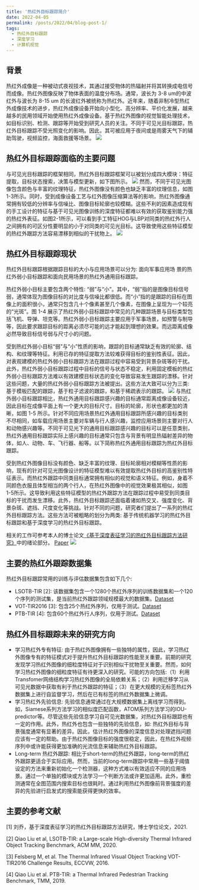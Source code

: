 ```yaml
---
title: '热红外目标跟踪简介'
date: 2022-04-05
permalink: /posts/2022/04/blog-post-1/
tags:
  - 热红外目标跟踪
  - 深度学习
  - 计算机视觉
---
```

## 背景
热红外成像是一种被动式夜视技术，其通过接受物体的热辐射并将其转换成电信号而成像。热红外图像反映了物体表面的温度分布场。通常，波长为 3-8 um的中波红外与波长为 8-15 um 的长波红外被统称为热红外。近年来，随着非制冷型热红外成像技术的进步，热红外成像设备开始向小型化、高分辨率、平价化发展，越来越多的民用领域开始使用热红外成像设备。基于热红外图像的视觉智能处理技术，如目标识别、检测、跟踪等开始受到研究人员的关注。不同于可见光目标跟踪，热红外目标跟踪不受光照变化的影响。因此，其可被应用于夜间或是雨雾天气下的辅助驾驶，视频监控，海面救援等场景。
<img src='/images/1649127908086.png'>

## 热红外目标跟踪面临的主要问题
与可见光目标跟踪的框架相同，热红外目标跟踪框架可以被划分成四大模块：特征提取，目标状态搜索，决策与模型更新，如下图所示。
<img src='/images/1649128000267.png'>
然而，不同于可见光图像包含颜色与丰富的纹理特征，热红外图像没有颜色也缺乏丰富的纹理信息，如图 1-3所示。同时，受到成像设备工艺与红外图像压缩算法等的影响，热红外图像通常拥有较低的分辨率与信噪比、图像目标轮廓也较模糊。这些不利的因素造成现有的手工设计的特征与基于可见光图像训练的深度特征都难以有效的获取鉴别能力强的热红外表征。如图2-1所示，可以看到手工特征HOG与LBP对同类的热红外行人之间拥有的可区分性要明显的小于对同类的可见光目标。这导致使用这些特征模型的热红外跟踪方法容易漂移到相似的干扰物上。
<img src='/images/1649128685757.png'>

## 热红外目标跟踪现状
热红外目标跟踪根据跟踪目标的大小与应用场景可以分为: 面向军事应用场
景的热红外弱小目标跟踪和面向民用场景的热红外通用目标跟踪。

热红外弱小目标主要包含两个特性: “弱”与“小”。其中，“弱”指的是图像目标信号弱，通常体现为图像目标的对比度与信噪比都很低。而“小”指的是跟踪的目标在图像上的面积很小，通常只包含几十个像素甚至几个像素，在图像上呈现为一个较亮的“光斑”。图 1-4 展示了热红外弱小目标跟踪中常见的几种跟踪场景与目标类型包括飞机、导弹、坦克等。热红外弱小目标跟踪主要应用于军事场景，如预警与制导等，因此要求跟踪目标的距离必须尽可能的远才能起到理想的效果。而远距离成像必然导致目标信号弱与尺寸小的问题。

受到热红外弱小目标“弱”与“小”性质的影响，跟踪的目标通常缺乏有效的轮廓、结构、和纹理等特征。利用已存的特征提取方法较难获得目标的鉴别性表征。因此，对表观建模的热红外弱小目标跟踪方法在跟踪过程中容易受到背景杂斑等的干扰。此外，热红外弱小目标跟踪过程中目标的信号与状态不稳定，利用固定模板的热红外弱小目标跟踪方法难以有效建模目标状态的变化导致容易发生跟踪的漂移。针对这些问题，大量的热红外弱小目标跟踪方法被提出。这些方法大致可以分为三类: 基于模板匹配的跟踪，基于粒子滤波的跟踪，和基于稀疏表示的跟踪。
<img src='/images/1649129948229.png'>
与热红外弱小目标跟踪相比，热红外通用目标跟踪感兴趣的目标通常距离成像设备较近，因此目标在成像平面上有一个更大的目标尺寸。目标的轮廓，形状也都更加的清晰，如图 1-5 所示。针对不同应用场景热红外通用目标跟踪所感兴趣的目标类别不尽相同，如车载应用场景主要对车辆与行人感兴趣，监控应用场景则主要对行人和动物感兴趣等。不同于可见光下的通用目标跟踪感兴趣的目标可以是任意类别，热红外通用目标跟踪实际上感兴趣的目标通常只包含与背景有明显热辐射差异的物体，如人、动物、车、飞行器、船等。以下简称热红外通用目标跟踪为热红外目标跟踪。

受到热红外图像目标没有颜色、缺乏丰富的纹理、目标轮廓相对模糊等性质的影响，现有的针对可见光图像设计的特征模型难以有效提取热红外目标的高鉴别性特征表示。而热红外跟踪中同类目标通常拥有相似的视觉和语义特征。例如，身着不同颜色衣服且体型相当的两个行人，在热红外图像中的视觉效果极其相似，如图 1-5所示。这导致利用这些特征模型的热红外跟踪方法在跟踪过程中易受到同类目标的干扰而发生漂移。此外，热红外目标跟踪还面临着诸如热交叉、强度变化、背景杂斑、遮挡、尺度变化等挑战。针对不同的问题，研究者们提出了一系列的热红外目标跟踪方法。这些方法可被粗略的划分为两类: 基于传统机器学习的热红外目标跟踪和基于深度学习的热红外目标跟踪。

相关的工作可参考本人的博士论文[《基于深度表征学习的热红外目标跟踪方法研究》](https://kns.cnki.net/kcms/detail/detail.aspx?dbcode=CDFD&dbname=CDFDLAST2022&filename=1021897432.nh&uniplatform=NZKPT&v=4dQy75Gq3-C1hAPENwn_H37Uyedc5CFif6AAC0cSUFwi8jW1FBDqTy6j5O9GR8tl)中的绪论部分。 [Paper](https://pan.baidu.com/s/1bqBVntE1HFJ5rKr7_8lgXQ?pwd=wc9j)
<img src='/images/1649208985866.png'>

## 主要的热红外跟踪数据集
热红外目标跟踪常用的训练与评估数据集包含如下几个:
* LSOTB-TIR [2]: 该数据集包含一个1280个热红外序列的训练数据集和一个120个序列的测试集，是当前热红外跟踪领域规模最大的数据集。[Dataset](https://github.com/QiaoLiuHit/LSOTB-TIR)
* VOT-TIR2016 [3]: 包含25个热红外序列，仅用于测试。[Dataset](https://pan.baidu.com/s/1Gkb74LmmHargq5m7Sd6Epw?pwd=wqy4)
* PTB-TIR [4]:  包含60个热红外行人序列，仅用于测试。[Dataset](https://github.com/QiaoLiuHit/PTB-TIR_Evaluation_toolkit)

## 热红外目标跟踪未来的研究方向
* 学习热红外专有特征: 由于热红外图像拥有一些独特的属性，因此，学习热红外图像专有的特征模式对于提升热红外目标跟踪的性能至关重要。前期的研究发现学习热红外图像的细粒度特征对于识别相似干扰物至关重要。然而，如何学习热红外图像的细粒度特征有待更深入的研究。可能的方向包括:（1）利用Transfomer网络结构学习热红外图像的全局依赖关系；（2）利用迁移学习从可见光数据中获取有利于热红外跟踪的特征；（3）在更大规模的无标签热红外数据集上进行自监督学习，然后在已有标签的热红外数据集上微调。
* 学习热红外先验信息: 先验信息通常通过在大规模数据集上离线学习而得到。如，Siamese系列方法学习的相似度匹配函数，ATOM系列方法学习的IOU-predictor等。尽管这些先验信息学习自可见光数据集，对热红外目标跟踪也有一定的作用。此外，热红外也包含一些独特的先验信息，如: 热红外目标与背景强度通常有显著的差异。因此，估计热红外图像的深度信息对处理遮挡问题应该有一定的帮助。由于热红外图像目标的强度很稳定，因此，在热红外视频序列中或许能获得更加准确的光流信息来辅助热红外目标跟踪。
* Long-term 热红外跟踪: 相比于short-term的热红外跟踪，long-term的热红外跟踪更适合于实际应用。然而，当前的long-term跟踪中常用一些基于阈值设定的方法来重新初始化一个检测器，这种方式难以有效适应不同的应用场景。通过一个单独的模块或方法学习一个判断方法或许更加适用。此外，重检测通常在全图范围内搜索目标也很耗时。通过利用热红外图像前背景强度的差异的先验进行启发式的搜索能获得更快的效率。


## 主要的参考文献
[1] 刘乔，基于深度表征学习的热红外目标跟踪方法研究，博士学位论文，2021.

[2] Qiao Liu et al, LSOTB-TIR: a Large-scale High-diversity Thermal Infrared Object Tracking Benchmark, ACM MM, 2020.

[3] Felsberg M, et al. The Thermal Infrared Visual Object Tracking VOT-TIR2016 Challenge Results, ECCVW, 2016.

[4] Qiao Liu et al. PTB-TIR: a Thermal Infrared Pedestrian Tracking Benchmark, TMM, 2019.
